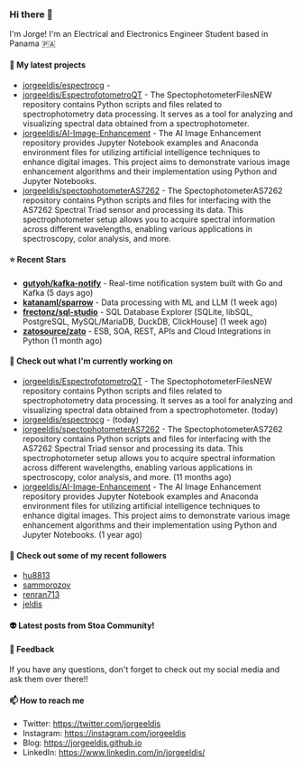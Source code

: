 ### Hi there 👋

I'm Jorge! I'm an Electrical and Electronics Engineer Student based in Panama 🇵🇦

#### 🌱 My latest projects

- [jorgeeldis/espectrocg](https://github.com/jorgeeldis/espectrocg) - 
- [jorgeeldis/EspectrofotometroQT](https://github.com/jorgeeldis/EspectrofotometroQT) - The SpectophotometerFilesNEW repository contains Python scripts and files related to spectrophotometry data processing. It serves as a tool for analyzing and visualizing spectral data obtained from a spectrophotometer. 
- [jorgeeldis/AI-Image-Enhancement](https://github.com/jorgeeldis/AI-Image-Enhancement) - The AI Image Enhancement repository provides Jupyter Notebook examples and Anaconda environment files for utilizing artificial intelligence techniques to enhance digital images. This project aims to demonstrate various image enhancement algorithms and their implementation using Python and Jupyter Notebooks.
- [jorgeeldis/spectophotometerAS7262](https://github.com/jorgeeldis/spectophotometerAS7262) - The SpectophotometerAS7262 repository contains Python scripts and files for interfacing with the AS7262 Spectral Triad sensor and processing its data. This spectrophotometer setup allows you to acquire spectral information across different wavelengths, enabling various applications in spectroscopy, color analysis, and more.

#### ⭐ Recent Stars


- **[gutyoh/kafka-notify](https://github.com/gutyoh/kafka-notify)** - Real-time notification system built with Go and Kafka (5 days ago)
- **[katanaml/sparrow](https://github.com/katanaml/sparrow)** - Data processing with ML and LLM (1 week ago)
- **[frectonz/sql-studio](https://github.com/frectonz/sql-studio)** - SQL Database Explorer [SQLite, libSQL, PostgreSQL, MySQL/MariaDB, DuckDB, ClickHouse] (1 week ago)
- **[zatosource/zato](https://github.com/zatosource/zato)** - ESB, SOA, REST, APIs and Cloud Integrations in Python (1 month ago)

#### 👷 Check out what I'm currently working on

- [jorgeeldis/EspectrofotometroQT](https://github.com/jorgeeldis/EspectrofotometroQT) - The SpectophotometerFilesNEW repository contains Python scripts and files related to spectrophotometry data processing. It serves as a tool for analyzing and visualizing spectral data obtained from a spectrophotometer.  (today)
- [jorgeeldis/espectrocg](https://github.com/jorgeeldis/espectrocg) -  (today)
- [jorgeeldis/spectophotometerAS7262](https://github.com/jorgeeldis/spectophotometerAS7262) - The SpectophotometerAS7262 repository contains Python scripts and files for interfacing with the AS7262 Spectral Triad sensor and processing its data. This spectrophotometer setup allows you to acquire spectral information across different wavelengths, enabling various applications in spectroscopy, color analysis, and more. (11 months ago)
- [jorgeeldis/AI-Image-Enhancement](https://github.com/jorgeeldis/AI-Image-Enhancement) - The AI Image Enhancement repository provides Jupyter Notebook examples and Anaconda environment files for utilizing artificial intelligence techniques to enhance digital images. This project aims to demonstrate various image enhancement algorithms and their implementation using Python and Jupyter Notebooks. (1 year ago)

#### 🚀 Check out some of my recent followers

- [hu8813](https://github.com/hu8813)
- [sammorozov](https://github.com/sammorozov)
- [renran713](https://github.com/renran713)
- [jeldis](https://github.com/jeldis)

#### 👽 Latest posts from Stoa Community!

#### 💬 Feedback

If you have any questions, don't forget to check out my social media and ask them over there!!

#### 📫 How to reach me

- Twitter: https://twitter.com/jorgeeldis
- Instagram: https://instagram.com/jorgeeldis
- Blog: https://jorgeeldis.github.io
- LinkedIn: https://www.linkedin.com/in/jorgeeldis/
